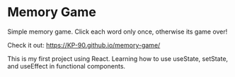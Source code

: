 # Memory Game

Simple memory game. Click each word only once, otherwise its game over!

Check it out: https://KP-90.github.io/memory-game/

This is my first project using React. Learning how to use useState, setState, and useEffect in functional components.
